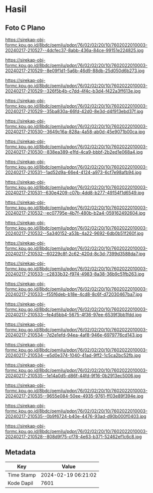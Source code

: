 # Hasil

## Foto C Plano

https://sirekap-obj-formc.kpu.go.id/8bdc/pemilu/pdpr/76/02/02/20/10/7602022010003-20240217-210527--4dcfec37-8abb-436a-84ce-99151e224825.jpg

https://sirekap-obj-formc.kpu.go.id/8bdc/pemilu/pdpr/76/02/02/20/10/7602022010003-20240217-210529--8e09f1d1-5a6b-46d9-88db-25d050d6b273.jpg

https://sirekap-obj-formc.kpu.go.id/8bdc/pemilu/pdpr/76/02/02/20/10/7602022010003-20240217-210529--326f5b4b-c7dd-4f4c-b3d4-f422a3ff613e.jpg

https://sirekap-obj-formc.kpu.go.id/8bdc/pemilu/pdpr/76/02/02/20/10/7602022010003-20240217-210529--35ba830a-66fd-42d0-8e3d-d4f913ebd37f.jpg

https://sirekap-obj-formc.kpu.go.id/8bdc/pemilu/pdpr/76/02/02/20/10/7602022010003-20240217-210530--3649c16a-828a-4a58-ab0d-45e9071b00ca.jpg

https://sirekap-obj-formc.kpu.go.id/8bdc/pemilu/pdpr/76/02/02/20/10/7602022010003-20240217-210530--838ea389-e1fd-4ca9-bbbf-2b2ed1e068a4.jpg

https://sirekap-obj-formc.kpu.go.id/8bdc/pemilu/pdpr/76/02/02/20/10/7602022010003-20240217-210531--1ad52d9a-66e4-4124-a973-6cf7e98afb94.jpg

https://sirekap-obj-formc.kpu.go.id/8bdc/pemilu/pdpr/76/02/02/20/10/7602022010003-20240217-210531--630e4209-c07b-4dd8-b277-49154f1d6549.jpg

https://sirekap-obj-formc.kpu.go.id/8bdc/pemilu/pdpr/76/02/02/20/10/7602022010003-20240217-210532--ec07795e-4b7f-480b-b2a4-059162492604.jpg

https://sirekap-obj-formc.kpu.go.id/8bdc/pemilu/pdpr/76/02/02/20/10/7602022010003-20240217-210532--5a340152-a53b-4a22-9692-6db0b51f260f.jpg

https://sirekap-obj-formc.kpu.go.id/8bdc/pemilu/pdpr/76/02/02/20/10/7602022010003-20240217-210532--60229c8f-2c62-420d-8c3d-7399d3588da7.jpg

https://sirekap-obj-formc.kpu.go.id/8bdc/pemilu/pdpr/76/02/02/20/10/7602022010003-20240217-210533--c2833b32-f974-4983-8a38-36b9c51fb263.jpg

https://sirekap-obj-formc.kpu.go.id/8bdc/pemilu/pdpr/76/02/02/20/10/7602022010003-20240217-210533--f55f6deb-b18e-4cd8-8c6f-d72030467ba7.jpg

https://sirekap-obj-formc.kpu.go.id/8bdc/pemilu/pdpr/76/02/02/20/10/7602022010003-20240217-210533--fe4d5bb4-5675-4f36-97ee-6539f3bb1fdd.jpg

https://sirekap-obj-formc.kpu.go.id/8bdc/pemilu/pdpr/76/02/02/20/10/7602022010003-20240217-210534--7d2e1efd-94ea-4af8-946e-6979776cd143.jpg

https://sirekap-obj-formc.kpu.go.id/8bdc/pemilu/pdpr/76/02/02/20/10/7602022010003-20240217-210534--e5d0e374-1040-41ad-9ff2-1c5ca2bc52fb.jpg

https://sirekap-obj-formc.kpu.go.id/8bdc/pemilu/pdpr/76/02/02/20/10/7602022010003-20240217-210535--1e14a0d5-d86f-44fd-9f16-0b2913ec5006.jpg

https://sirekap-obj-formc.kpu.go.id/8bdc/pemilu/pdpr/76/02/02/20/10/7602022010003-20240217-210535--9655e084-50ee-4935-9761-ff03e89f394e.jpg

https://sirekap-obj-formc.kpu.go.id/8bdc/pemilu/pdpr/76/02/02/20/10/7602022010003-20240217-210535--0b9f6724-b40e-4476-93ad-d90b000f0403.jpg

https://sirekap-obj-formc.kpu.go.id/8bdc/pemilu/pdpr/76/02/02/20/10/7602022010003-20240217-210528--808d9f75-cf78-4e63-b371-52462ef1c6c8.jpg


## Metadata

| Key        | Value               |
| ---------- | ------------------- |
| Time Stamp | 2024-02-19 06:21:02 |
| Kode Dapil | 7601                |



